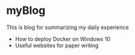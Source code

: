 # myBlog
This is blog for summarizing my daily experience

- How to deploy Docker on Windows 10 
- Useful websites for paper writing
